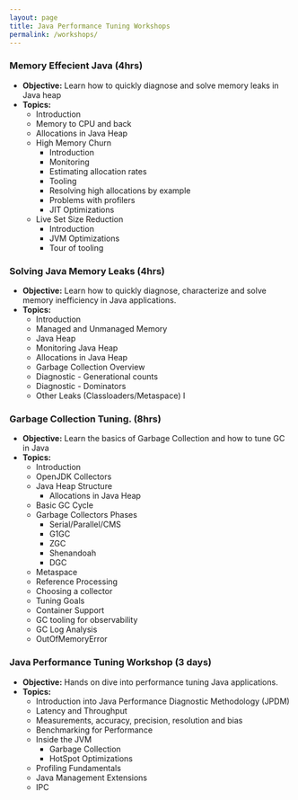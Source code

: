 ```yaml
---
layout: page
title: Java Performance Tuning Workshops
permalink: /workshops/
---
```



<h3> Memory Effecient Java   (4hrs)</h3>

* **Objective:** Learn how to quickly diagnose and solve memory leaks in Java heap
* **Topics:**
  * Introduction
  * Memory to CPU and back
  * Allocations in Java Heap
  * High Memory Churn
    * Introduction
    * Monitoring
    * Estimating allocation rates
    * Tooling
    * Resolving high allocations by example
    * Problems with profilers
    * JIT Optimizations
  * Live Set Size Reduction
    * Introduction
    * JVM Optimizations
    * Tour of tooling
  
	
<h3> Solving Java Memory Leaks  (4hrs)</h3>

* **Objective:** Learn how to quickly diagnose, characterize and solve memory inefficiency in Java applications.
* **Topics:**
  * Introduction
  * Managed and Unmanaged Memory
  * Java Heap
  * Monitoring Java Heap
  * Allocations in Java Heap
  * Garbage Collection Overview
  * Diagnostic - Generational counts
  * Diagnostic - Dominators
  * Other Leaks (Classloaders/Metaspace)
		I
	
<h3> Garbage Collection Tuning.  (8hrs)</h3>

  * **Objective:** Learn the basics of Garbage Collection and how to tune GC in Java
  * **Topics:**
    * Introduction
    * OpenJDK Collectors
    * Java Heap Structure
      * Allocations in Java Heap
    * Basic GC Cycle
    * Garbage Collectors Phases
      * Serial/Parallel/CMS
      * G1GC
      * ZGC
      * Shenandoah
      * DGC
    * Metaspace
    * Reference Processing
    * Choosing a collector
    * Tuning Goals
    * Container Support
    * GC tooling for observability
    * GC Log Analysis
    * OutOfMemoryError
	
<h3>Java Performance Tuning Workshop   (3 days)</h3>

  * **Objective:** Hands on dive into performance tuning Java applications.  
  * **Topics:**
    * Introduction into Java Performance Diagnostic Methodology (JPDM)
    * Latency and Throughput
    * Measurements, accuracy, precision, resolution and bias
    * Benchmarking for Performance
    * Inside the JVM
      * Garbage Collection
      * HotSpot Optimizations
    * Profiling Fundamentals
    * Java Management Extensions
    * IPC
       